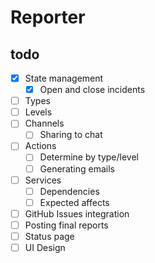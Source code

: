 # Reporter

## todo

- [x] State management
  - [x] Open and close incidents
- [ ] Types
- [ ] Levels
- [ ] Channels
  - [ ] Sharing to chat
- [ ] Actions
  - [ ] Determine by type/level
  - [ ] Generating emails
- [ ] Services
  - [ ] Dependencies
  - [ ] Expected affects
- [ ] GitHub Issues integration
- [ ] Posting final reports
- [ ] Status page
- [ ] UI Design
